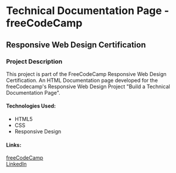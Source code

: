 <h1>Technical Documentation Page - freeCodeCamp</h1>
<h2>Responsive Web Design Certification</h2>

<h3>Project Description</h3>
<p>This project is part of the FreeCodeCamp Responsive Web Design Certification. An HTML Documentation page developed for the freeCodecamp's Responsive Web Design Project "Build a Technical Documentation Page".</p>

<h4>Technologies Used: </h4>
<ul>
  <li>HTML5</li>
  <li>CSS</li>
  <li>Responsive Design</li>
</ul>

<h4>Links: </h4>
<a href="https://www.freecodecamp.org/fcca663205c-a03c-4224-8de9-fc1f6d65b4b5">freeCodeCamp</a><br>
<a href="https://www.linkedin.com/in/nakka-tarun-219913225/">LinkedIn</a>
